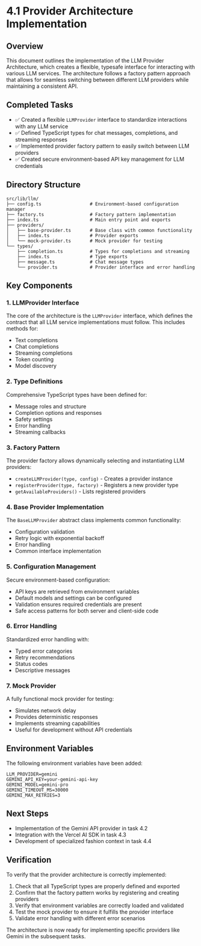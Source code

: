 # 4.1 Provider Architecture Implementation

## Overview

This document outlines the implementation of the LLM Provider Architecture, which creates a flexible, typesafe interface for interacting with various LLM services. The architecture follows a factory pattern approach that allows for seamless switching between different LLM providers while maintaining a consistent API.

## Completed Tasks

- ✅ Created a flexible `LLMProvider` interface to standardize interactions with any LLM service
- ✅ Defined TypeScript types for chat messages, completions, and streaming responses
- ✅ Implemented provider factory pattern to easily switch between LLM providers
- ✅ Created secure environment-based API key management for LLM credentials

## Directory Structure

```
src/lib/llm/
├── config.ts                  # Environment-based configuration manager
├── factory.ts                 # Factory pattern implementation
├── index.ts                   # Main entry point and exports
├── providers/
│   ├── base-provider.ts       # Base class with common functionality
│   ├── index.ts               # Provider exports
│   └── mock-provider.ts       # Mock provider for testing
└── types/
    ├── completion.ts          # Types for completions and streaming
    ├── index.ts               # Type exports
    ├── message.ts             # Chat message types
    └── provider.ts            # Provider interface and error handling
```

## Key Components

### 1. LLMProvider Interface

The core of the architecture is the `LLMProvider` interface, which defines the contract that all LLM service implementations must follow. This includes methods for:

- Text completions
- Chat completions
- Streaming completions
- Token counting
- Model discovery

### 2. Type Definitions

Comprehensive TypeScript types have been defined for:

- Message roles and structure
- Completion options and responses
- Safety settings
- Error handling
- Streaming callbacks

### 3. Factory Pattern

The provider factory allows dynamically selecting and instantiating LLM providers:

- `createLLMProvider(type, config)` - Creates a provider instance
- `registerProvider(type, factory)` - Registers a new provider type
- `getAvailableProviders()` - Lists registered providers

### 4. Base Provider Implementation

The `BaseLLMProvider` abstract class implements common functionality:

- Configuration validation
- Retry logic with exponential backoff
- Error handling
- Common interface implementation

### 5. Configuration Management

Secure environment-based configuration:

- API keys are retrieved from environment variables
- Default models and settings can be configured
- Validation ensures required credentials are present
- Safe access patterns for both server and client-side code

### 6. Error Handling

Standardized error handling with:

- Typed error categories
- Retry recommendations
- Status codes
- Descriptive messages

### 7. Mock Provider

A fully functional mock provider for testing:

- Simulates network delay
- Provides deterministic responses
- Implements streaming capabilities
- Useful for development without API credentials

## Environment Variables

The following environment variables have been added:

```
LLM_PROVIDER=gemini
GEMINI_API_KEY=your-gemini-api-key
GEMINI_MODEL=gemini-pro
GEMINI_TIMEOUT_MS=30000
GEMINI_MAX_RETRIES=3
```

## Next Steps

- Implementation of the Gemini API provider in task 4.2
- Integration with the Vercel AI SDK in task 4.3
- Development of specialized fashion context in task 4.4

## Verification

To verify that the provider architecture is correctly implemented:

1. Check that all TypeScript types are properly defined and exported
2. Confirm that the factory pattern works by registering and creating providers
3. Verify that environment variables are correctly loaded and validated
4. Test the mock provider to ensure it fulfills the provider interface
5. Validate error handling with different error scenarios

The architecture is now ready for implementing specific providers like Gemini in the subsequent tasks.
